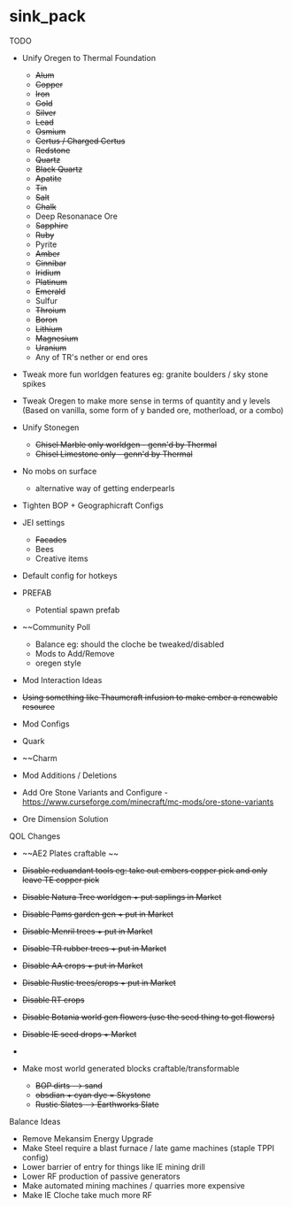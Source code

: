 # sink_pack

TODO

  * Unify Oregen to Thermal Foundation
    * ~~Alum~~
    * ~~Copper~~
    * ~~Iron~~
    * ~~Gold~~
    * ~~Silver~~
    * ~~Lead~~
    * ~~Osmium~~
    * ~~Certus / Charged Certus~~
    * ~~Redstone~~
    * ~~Quartz~~
    * ~~Black Quartz~~
    * ~~Apatite~~
    * ~~Tin~~
    * ~~Salt~~
    * ~~Chalk~~
    * Deep Resonanace Ore
    * ~~Sapphire~~
    * ~~Ruby~~
    * Pyrite
    * ~~Amber~~
    * ~~Cinnibar~~
    * ~~Iridium~~
    * ~~Platinum~~
    * ~~Emerald~~
    * Sulfur
    * ~~Throium~~
    * ~~Boron~~
    * ~~Lithium~~
    * ~~Magnesium~~
    * ~~Uranium~~
    * Any of TR's nether or end ores
   
  
  * Tweak more fun worldgen features eg: granite boulders / sky stone spikes
  
  * Tweak Oregen to make more sense in terms of quantity and y levels (Based on vanilla, some form of y banded ore, motherload, or a combo)
    
  * Unify Stonegen
    * ~~Chisel Marble only worldgen - genn'd by Thermal~~
    * ~~Chisel Limestone only - genn'd by Thermal~~

  * No mobs on surface
    * alternative way of getting enderpearls
    
  * Tighten BOP + Geographicraft Configs
    
  * JEI settings
    * ~~Facades~~
    * Bees
    * Creative items
  
  * Default config for hotkeys
  
  * PREFAB
    * Potential spawn prefab

  * ~~Community Poll 
    * Balance eg: should the cloche be tweaked/disabled
    * Mods to Add/Remove
    * oregen style
  
  * Mod Interaction Ideas
   * ~~Using something like Thaumcraft infusion to make ember a renewable resource~~
 
  
  * Mod Configs
   * Quark
   * ~~Charm
  
  
  * Mod Additions / Deletions
   * Add Ore Stone Variants and Configure - https://www.curseforge.com/minecraft/mc-mods/ore-stone-variants
  
  * Ore Dimension Solution
  
  QOL Changes
  * ~~AE2 Plates craftable ~~
  * ~~Disable reduandant tools eg: take out embers copper pick and only leave TE copper pick~~
  * ~~Disable Natura Tree worldgen + put saplings in Market~~
  * ~~Disable Pams garden gen + put in Market~~
  * ~~Disable Menril trees + put in Market~~
  * ~~Disable TR rubber trees + put in Market~~
  * ~~Disable AA crops + put in Market~~
  * ~~Disable Rustic trees/crops + put in Market~~
  * ~~Disable RT crops~~
  * ~~Disable Botania world gen flowers (use the seed thing to get flowers)~~
  * ~~Disable IE seed drops + Market~~
  * 
  
  
  * Make most world generated blocks craftable/transformable
    * ~~BOP dirts --> sand~~
    * ~~obsdian + cyan dye = Skystone~~
    * ~~Rustic Slates --> Earthworks Slate~~



 Balance Ideas
 * Remove Mekansim Energy Upgrade
 * Make Steel require a blast furnace / late game machines (staple TPPI config)
 * Lower barrier of entry for things like IE mining drill
 * Lower RF production of passive generators
 * Make automated mining machines / quarries more expensive
 * Make IE Cloche take much more RF

